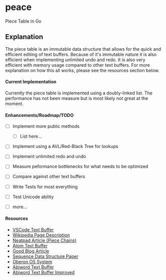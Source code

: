 # peace
Piece Table in Go

## Explanation
The piece table is an immutable data structure that allows for the quick and efficient editing of text buffers.
Because of it's immutable nature it is also efficient when implementing unlimited undo and redo.
It is also very efficient with memory usage compared to other text buffers.
For more explanation on how this all works, please see the resources section below.

#### Current Implementation

Currently the piece table is implemented using a doubly-linked list.
The performance has not been measure but is most likely not great at the moment.

#### Enhancements/Roadmap/TODO

- [ ] Implement more public methods
  - [ ] List here...
- [ ] Implement using a AVL/Red-Black Tree for lookups
- [ ] Implement unlimited redo and undo
- [ ] Measure peformance bottlenecks for what needs to be optimized
- [ ] Compare against other text buffers
- [ ] Write Tests for most everything
- [ ] Test Unicode ability 
- [ ] more...


#### Resources

- [VSCode Text Buffer](https://code.visualstudio.com/blogs/2018/03/23/text-buffer-reimplementation)
- [Wikipedia Page Description](https://en.wikipedia.org/wiki/Piece_table)
- [Neatpad Article (Piece Chains)](http://www.catch22.net/tuts/neatpad/piece-chains#)
- [Atom Text Buffer](https://blog.atom.io/2017/10/12/atoms-new-buffer-implementation.html)
- [Good Blog Article](https://www.averylaird.com/programming/the%20text%20editor/2017/09/30/the-piece-table/)
- [Sequence Data Structure Paper](https://www.cs.unm.edu/~crowley/papers/sds.pdf)
- [Oberon OS System](https://inf.ethz.ch/personal/wirth/ProjectOberon/PO.System.pdf)
- [Abiword Text Buffer](http://www.abisource.com/wiki/AbiWordDevelopment#PieceTableBackground)
- [Abiword Text Buffer Improved](http://e98cuenc.free.fr/wordprocessor/piecetable.html)